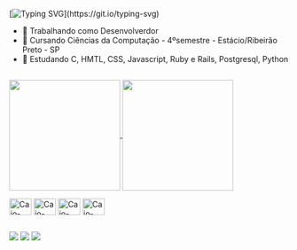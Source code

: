 [![Typing SVG](https://readme-typing-svg.demolab.com?font=Fira+Code&pause=1000&width=435&lines=Ol%C3%A1%2C+sou+Vitor!)](https://git.io/typing-svg)

- 🔭 Trabalhando como Desenvolverdor
- 📖 Cursando Ciências da Computação - 4ºsemestre - Estácio/Ribeirão Preto - SP 
- 🌱 Estudando C, HMTL, CSS, Javascript, Ruby e Rails, Postgresql, Python

##

<a href="https://github.com/anuraghazra/github-readme-stats">
  <img height=200 align="center" src="https://github-readme-stats.vercel.app/api?username=VitorM34&show_icons=true&theme=tokyonight&card_width=400" />
</a>
<a href="https://github.com/anuraghazra/convoychat">
  <img height=200 align="center" src="https://github-readme-stats.vercel.app/api/top-langs?username=VitorM34&layout=compact&langs_count=8&card_width=300&theme=tokyonight" />
</a>

<p></p>

<div>
  <img align="center" alt="Caio-C++" height="30" width="40" src="https://cdn.jsdelivr.net/gh/devicons/devicon/icons/cplusplus/cplusplus-original.svg">
  <img align="center" alt="Caio-JavaScript" height="30" width="40" src="https://cdn.jsdelivr.net/gh/devicons/devicon/icons/javascript/javascript-original.svg">
  <img align="center" alt="Caio-Css" height="30" width="40" src="https://cdn.jsdelivr.net/gh/devicons/devicon/icons/css3/css3-original.svg">
  <img align="center" alt="Caio-Html" height="30" width="40" src="https://cdn.jsdelivr.net/gh/devicons/devicon/icons/html5/html5-original.svg">
</div>

##

<div> 
  <a href = "mailto:vitorluistresoldiluis@gmail.com"><img src="https://img.shields.io/badge/-Gmail-%23333?style=for-the-badge&logo=gmail&logoColor=white" target="_blank"></a>
  <a href="https://www.linkedin.com/in/vitorlt/" target="_blank"><img src="https://img.shields.io/badge/-LinkedIn-%230077B5?style=for-the-badge&logo=linkedin&logoColor=white" target="_blank"></a> 
  <a href="https://wa.me/<016992866696>" target="_blank"><img src="https://img.shields.io/badge/WhatsApp-25D366?style=for-the-badge&logo=whatsapp&logoColor=white" target="_blank"></a>
</div>
